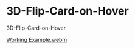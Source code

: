 # 3D-Flip-Card-on-Hover
3D-Flip-Card-on-Hover


[Working Example.webm](https://github.com/Shaheryarkhalid/Animated-Button-With-Border-Hover-Animation/assets/41621149/fa64f819-3ab9-4762-8b40-4ba04b254ea8)
